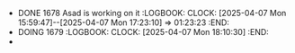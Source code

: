 - DONE 1678 Asad is working on it
  :LOGBOOK:
  CLOCK: [2025-04-07 Mon 15:59:47]--[2025-04-07 Mon 17:23:10] =>  01:23:23
  :END:
- DOING 1679
  :LOGBOOK:
  CLOCK: [2025-04-07 Mon 18:10:30]
  :END:
-